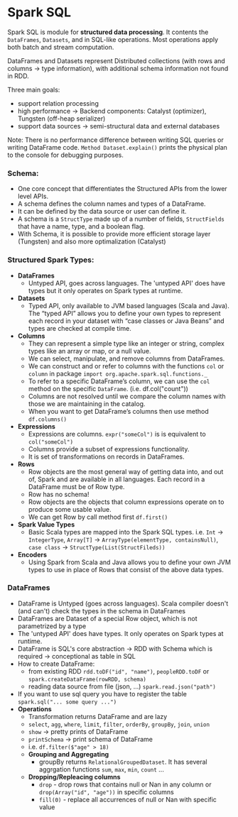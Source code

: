 Spark SQL
====================

Spark SQL is module for **structured data processing**. It contents the `DataFrames`, `Datasets`, and in SQL-like operations. Most operations apply both batch and stream computation.

DataFrames and Datasets represent Distributed collections (with rows and columns -> type information), with additional schema information not found in RDD.

Three main goals:
  - support relation processing
  - high performance -> Backend components: Catalyst (optimizer), Tungsten (off-heap serializer)
  - support data sources -> semi-structural data and external databases
  
Note: There is no performance difference between writing SQL queries or writing DataFrame code. `Method Dataset.explain()` prints the physical plan to the console for debugging purposes.

### Schema:
* One core concept that differentiates the Structured APIs from the lower level APIs.
* A schema defines the column names and types of a DataFrame.
* It can be defined by the data source or user can define it.
* A schema is a `StructType` made up of a number of fields, `StructFields` that have a name, type, and a boolean flag.
* With Schema, it is possible to provide more efficient storage layer (Tungsten) and also more optimalization (Catalyst)

### Structured Spark Types:
- **DataFrames** 
  * Untyped API, goes across languages. The 'untyped API' does have types but it only operates on Spark types at runtime.
- **Datasets**
  * Typed API, only available to JVM based languages (Scala and Java). The “typed API” allows you to define your own types to represent each record in your dataset with “case classes or Java Beans” and types are checked at compile time.
- **Columns**
  * They can represent a simple type like an integer or string, complex types like an array or map, or a null value.
  * We can select, manipulate, and remove columns from DataFrames.
  * We can construct and or refer to columns with the functions `col` or `column` in package `import org.apache.spark.sql.functions._`
  * To refer to a specific DataFrame’s column, we can use the `col` method on the specific `DataFrame`. (i.e. df.col("count"))
  * Columns are not resolved until we compare the column names with those we are maintaining in the catalog.
  * When you want to get DataFrame’s columns then use method `df.columns()`
- **Expressions**
  * Expressions are columns. `expr("someCol")` is is equivalent to `col("someCol")`
  * Columns provide a subset of expressions functionality. 
  * It is set of transformations on records in DataFrames.
- **Rows** 
  * Row objects are the most general way of getting data into, and out of, Spark and are available in all languages. Each record in a DataFrame must be of Row type.
  * Row has no schema!
  * Row objects are the objects that column expressions operate on to produce some usable value.
  * We can get Row by call method first `df.first()`
- **Spark Value Types**
  * Basic Scala types are mapped into the Spark SQL types. i.e. `Int` -> `IntegerType`, `Array[T]` -> `ArrayType(elementType, containsNull)`, `case class` -> `StructType(List(StructFileds))`
- **Encoders**
  * Using Spark from Scala and Java allows you to define your own JVM types to use in place of Rows that consist of the above data types.

### DataFrames
- DataFrame is Untyped (goes across languages). Scala compiler doesn't (and can't) check the types in the schema in DataFrames
- DataFrames are Dataset of a special Row object, which is not parametrized by a type
- The 'untyped API' does have types. It only operates on Spark types at runtime.
- DataFrame is SQL's core abstraction -> RDD with Schema which is required -> conceptional as table in SQL
- How to create DataFrame:
  - from existing RDD `rdd.toDF("id", "name")`, `peopleRDD.toDF` or `spark.createDataFrame(rowRDD, schema)`
  - reading data source from file (json, ...) `spark.read.json("path")`
- If you want to use sql query you have to register the table `spark.sql("... some query ...")`
- **Operations**
  - Transformation returns DataFrame and are lazy
  - `select`, `agg`, `where`, `limit`, `filter`, `orderBy`, `groupBy`, `join`, `union`
  - `show` -> pretty prints of DataFrame
  - `printSchema` -> print schema of DataFrame
  - i.e. `df.filter($"age" > 18)`
  - **Grouping and Aggregating**
    - groupBy returns `RelationalGroupedDataset`. It has several aggrgation functions `sum`, `max`, `min`, `count` ...
  - **Dropping/Repleacing columns** 
    - `drop` - drop rows that contains null or Nan in any column or `drop(Array("id", "age"))` in specific columns
    - `fill(0)` - replace all accurrences of null or Nan with specific value   

